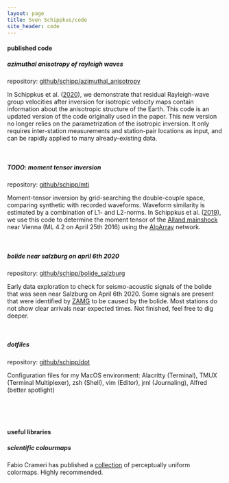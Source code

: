 ```yaml
---
layout: page
title: Sven Schippkus/code
site_header: code
---
```


#### published code

##### azimuthal anisotropy of rayleigh waves

repository: [github/schipp/azimuthal_anisotropy](https://github.com/schipp/azimuthal_anisotropy)

In Schippkus et al. ([2020](http://doi.org/10.1093/gji/ggz565)), we demonstrate that residual Rayleigh-wave group velocities after inversion for isotropic velocity maps contain information about the anisotropic structure of the Earth. This code is an updated version of the code originally used in the paper. This new version no longer relies on the parametrization of the isotropic inversion. It only requires inter-station measurements and station-pair locations as input, and can be rapidly applied to many already-existing data.

&nbsp;

##### TODO: moment tensor inversion

repository: [github/schipp/mti](https://github.com/schipp/mti)

Moment-tensor inversion by grid-searching the double-couple space, comparing synthetic with recorded waveforms. Waveform similarity is estimated by a combination of L1- and L2-norms. In Schippkus et al. ([2019](http://doi.org/10.17738/ajes.2019.0010)), we use this code to determine the moment tensor of the [Alland mainshock](https://www.zamg.ac.at/cms/de/geophysik/news/kraeftiges-erdbeben-im-osten-oesterreichs) near Vienna (ML 4.2 on April 25th 2016) using the [AlpArray](http://www.alparray.ethz.ch) network.

&nbsp;

##### bolide near salzburg on april 6th 2020

repository: [github/schipp/bolide_salzburg](https://github.com/schipp/bolide_salzburg)

Early data exploration to check for seismo-acoustic signals of the bolide that was seen near Salzburg on April 6th 2020. Some signals are present that were identified by [ZAMG](https://www.zamg.ac.at/cms/de/geophysik/news/feuerkugel-ueber-oesterreich-wurde-seismisch-registriert) to be caused by the bolide. Most stations do not show clear arrivals near expected times. Not finished, feel free to dig deeper.

&nbsp;

##### dotfiles

repository: [github/schipp/dot](https://github.com/schipp/dot)

Configuration files for my MacOS environment: Alacritty (Terminal), TMUX (Terminal Multiplexer), zsh (Shell), vim (Editor), jrnl (Journaling), Alfred (better spotlight)

&nbsp;

&nbsp;

#### useful libraries

##### scientific colourmaps

Fabio Crameri has published a [collection](http://www.fabiocrameri.ch/colourmaps.php) of perceptually uniform colormaps. Highly recommended.
